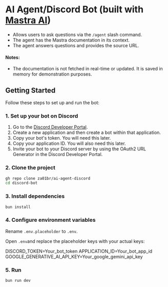 # AI Agent/Discord Bot (built with [Mastra AI](https://mastra.ai/))

- Allows users to ask questions via the `/agent` slash command.
- The agent has the Mastra documentation in its context.
- The agent answers questions and provides the source URL.

#### Notes:

- The documentation is not fetched in real-time or updated. It is saved in memory for demonstration purposes.

## Getting Started

Follow these steps to set up and run the bot:

### 1. Set up your bot on Discord

1.  Go to the [Discord Developer Portal](https://discord.com/developers/applications).
2.  Create a new application and then create a bot within that application.
3.  Copy your bot's token. You will need this later.
4.  Copy your application ID. You will also need this later.
5.  Invite your bot to your Discord server by using the OAuth2 URL Generator in the Discord Developer Portal.

### 2. Clone the project

```bash
gh repo clone za01br/ai-agent-discord
cd discord-bot
```

### 3. Install dependencies

```bash
bun install
```

### 4. Configure environment variables

Rename `.env.placeholder` to `.env`.

Open `.env`and replace the placeholder keys with your actual keys:

DISCORD_TOKEN=Your_bot_token
APPLICATION_ID=Your_bot_app_id
GOOGLE_GENERATIVE_AI_API_KEY=Your_google_gemini_api_key

### 5. Run

```bash
bun run dev
```
